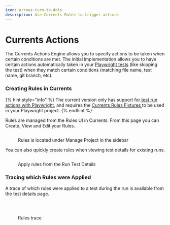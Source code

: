 ```yaml
---
icon: arrows-turn-to-dots
description: Use Currents Rules to trigger actions
---
```


# Currents Actions

The Currents Actions Engine allows you to specify actions to be taken when certain conditions are met. The initial implementation allows you to have certain actions automatically taken in your [Playwright tests](setup.md) (like skipping the test) when they match certain conditions (matching file name, test name, git branch, etc).

### Creating Rules in Currents

{% hint style="info" %}
The current version only has support for[ test run actions with Playwright](setup.md), and requires the [Currents Rules Fixtures ](../../resources/reporters/currents-playwright/currents-playwright-fixtures.md)to be used in your Playwright project.
{% endhint %}

Rules are managed from the Rules UI in Currents. From this page you can Create, View and Edit your Rules.

<figure><img src="../../.gitbook/assets/Screenshot 2024-12-10 at 3.22.45 PM.png" alt=""><figcaption><p>Rules is located under Manage Project in the sidebar</p></figcaption></figure>

You can also quickly create rules when viewing test details for existing runs.

<figure><img src="../../.gitbook/assets/Screenshot 2024-12-10 at 3.29.08 PM.png" alt=""><figcaption><p>Apply rules from the Run Test Details</p></figcaption></figure>

### Tracing which Rules were Applied

A trace of which rules were applied to a test during the run is available from the test details page.

 

<figure><img src="../../.gitbook/assets/Screenshot 2024-12-10 at 3.53.08 PM.png" alt=""><figcaption><p>Rules trace</p></figcaption></figure>
